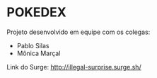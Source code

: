 # POKEDEX

Projeto desenvolvido em equipe com os colegas: 
- Pablo Silas
- Mônica Marçal

Link do Surge: http://illegal-surprise.surge.sh/